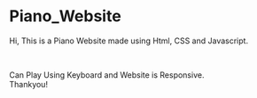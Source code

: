 # Piano_Website

<p>Hi, This is a Piano Website made using Html, CSS and Javascript.</p><br>
<p>Can Play Using Keyboard and Website is Responsive.<br>Thankyou!</p>
